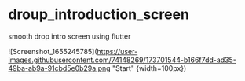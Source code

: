# droup_introduction_screen
 smooth drop intro screen using flutter


![Screenshot_1655245785](https://user-images.githubusercontent.com/74148269/173701544-b166f7dd-ad35-49ba-ab9a-91cbd5e0b29a.png "Start" {width=100px})
